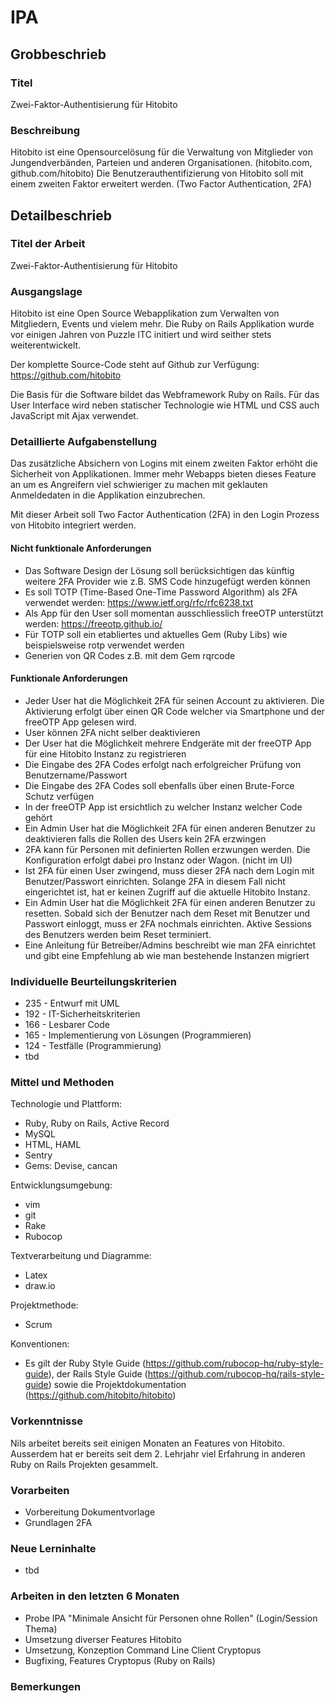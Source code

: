 # IPA

## Grobbeschrieb

### Titel

Zwei-Faktor-Authentisierung für Hitobito

### Beschreibung

Hitobito ist eine Opensourcelösung für die Verwaltung von Mitglieder von Jungendverbänden, Parteien und anderen Organisationen. (hitobito.com, github.com/hitobito) Die Benutzerauthentifizierung von Hitobito soll mit einem zweiten Faktor erweitert werden. (Two Factor Authentication, 2FA)

## Detailbeschrieb

### Titel der Arbeit

Zwei-Faktor-Authentisierung für Hitobito

### Ausgangslage

Hitobito ist eine Open Source Webapplikation zum Verwalten von Mitgliedern, Events und vielem mehr. Die Ruby on Rails Applikation wurde vor einigen Jahren von Puzzle ITC initiert und wird seither stets weiterentwickelt. 

Der komplette Source-Code steht auf Github zur Verfügung: https://github.com/hitobito

Die Basis für die Software bildet das Webframework Ruby on Rails. Für das User Interface wird neben statischer Technologie wie HTML und CSS auch JavaScript mit Ajax verwendet. 

### Detaillierte Aufgabenstellung

Das zusätzliche Absichern von Logins mit einem zweiten Faktor erhöht die Sicherheit von Applikationen. Immer mehr Webapps bieten dieses Feature an um es Angreifern viel schwieriger zu machen mit geklauten Anmeldedaten in die Applikation einzubrechen. 

Mit dieser Arbeit soll Two Factor Authentication (2FA) in den Login Prozess von Hitobito integriert werden. 

#### Nicht funktionale Anforderungen

* Das Software Design der Lösung soll berücksichtigen das künftig weitere 2FA Provider wie z.B. SMS Code hinzugefügt werden können
* Es soll TOTP (Time-Based One-Time Password Algorithm) als 2FA verwendet werden: https://www.ietf.org/rfc/rfc6238.txt
* Als App für den User soll momentan ausschliesslich freeOTP unterstützt werden: https://freeotp.github.io/
* Für TOTP soll ein etabliertes und aktuelles Gem (Ruby Libs) wie beispielsweise rotp verwendet werden
* Generien von QR Codes z.B. mit dem Gem rqrcode

#### Funktionale Anforderungen

* Jeder User hat die Möglichkeit 2FA für seinen Account zu aktivieren. Die Aktivierung erfolgt über einen QR Code welcher via Smartphone und der freeOTP App gelesen wird. 
* User können 2FA nicht selber deaktivieren
* Der User hat die Möglichkeit mehrere Endgeräte mit der freeOTP App für eine Hitobito Instanz zu registrieren
* Die Eingabe des 2FA Codes erfolgt nach erfolgreicher Prüfung von Benutzername/Passwort
* Die Eingabe des 2FA Codes soll ebenfalls über einen Brute-Force Schutz verfügen
* In der freeOTP App ist ersichtlich zu welcher Instanz welcher Code gehört
* Ein Admin User hat die Möglichkeit 2FA für einen anderen Benutzer zu deaktivieren falls die Rollen des Users kein 2FA erzwingen
* 2FA kann für Personen mit definierten Rollen erzwungen werden. Die Konfiguration erfolgt dabei pro Instanz oder Wagon. (nicht im UI)
* Ist 2FA für einen User zwingend, muss dieser 2FA nach dem Login mit Benutzer/Passwort einrichten. Solange 2FA in diesem Fall nicht eingerichtet ist, hat er keinen Zugriff auf die aktuelle Hitobito Instanz. 
* Ein Admin User hat die Möglichkeit 2FA für einen anderen Benutzer zu resetten. Sobald sich der Benutzer nach dem Reset mit Benutzer und Passwort einloggt, muss er 2FA nochmals einrichten. Aktive Sessions des Benutzers werden beim Reset terminiert.
* Eine Anleitung für Betreiber/Admins beschreibt wie man 2FA einrichtet und gibt eine Empfehlung ab wie man bestehende Instanzen migriert 

### Individuelle Beurteilungskriterien

* 235 - Entwurf mit UML
* 192 - IT-Sicherheitskriterien
* 166 - Lesbarer Code
* 165 - Implementierung von Lösungen (Programmieren)
* 124 - Testfälle (Programmierung)
* tbd

### Mittel und Methoden
Technologie und Plattform:

* Ruby, Ruby on Rails, Active Record
* MySQL
* HTML, HAML
* Sentry
* Gems: Devise, cancan

Entwicklungsumgebung:

* vim
* git
* Rake
* Rubocop

Textverarbeitung und Diagramme:

* Latex
* draw.io

Projektmethode:

* Scrum

Konventionen:

* Es gilt der Ruby Style Guide (https://github.com/rubocop-hq/ruby-style-guide), der Rails Style Guide (https://github.com/rubocop-hq/rails-style-guide) sowie die Projektdokumentation (https://github.com/hitobito/hitobito)

### Vorkenntnisse
Nils arbeitet bereits seit einigen Monaten an Features von Hitobito. Ausserdem hat er bereits seit dem 2. Lehrjahr viel Erfahrung in anderen Ruby on Rails Projekten gesammelt. 

### Vorarbeiten
* Vorbereitung Dokumentvorlage
* Grundlagen 2FA

### Neue Lerninhalte

* tbd

### Arbeiten in den letzten 6 Monaten

* Probe IPA "Minimale Ansicht für Personen ohne Rollen" (Login/Session Thema)
* Umsetzung diverser Features Hitobito
* Umsetzung, Konzeption Command Line Client Cryptopus
* Bugfixing, Features Cryptopus (Ruby on Rails)

### Bemerkungen
